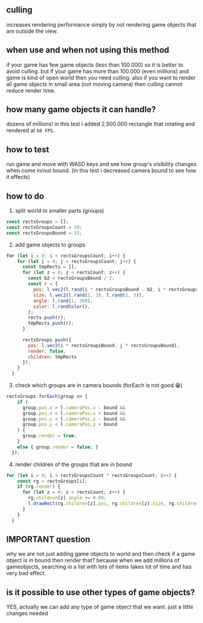 ## culling
increases rendering performance simply by not rendering game objects that are outside the view.

## when use and when not using this method
if your game has few game objects (less than 100.000) so it is better to avoid culling. but if your game has more than 100.000 (even millions) and game is kind of open world then you need culling. also if you want to render all game objects in small area (not moving camera) then culling cannot reduce render time. 

## how many game objects it can handle?
dozens of millions! in this test i added 2.500.000 rectangle that rotating and rendered at `60 FPS`.

## how to test
run game and move with WASD keys and see how group's visibility changes when come in/out bound. (in this test i decreased camera bound to see how it effects)

## how to do
1. split world to smaller parts (groups)
```javascript
const rectsGroups = [];
const rectsGroupsCount = 10;
const rectsGroupsBound = 15;
```
2. add game objects to groups
```javascript
for (let i = 0; i < rectsGroupsCount; i++) {
    for (let j = 0; j < rectsGroupsCount; j++) {
      const tmpRects = [];
      for (let z = 0; z < rectsCount; z++) {
        const b2 = rectsGroupsBound / 2;
        const r = {
          pos: l.vec2(l.rand(i * rectsGroupsBound - b2, i * rectsGroupsBound + b2), l.rand(j * rectsGroupsBound - b2, j * rectsGroupsBound + b2)),
          size: l.vec2(l.rand(1, 3), l.rand(1, 3)),
          angle: l.rand(1, 360),
          color: l.randColor(),
        };
        rects.push(r);
        tmpRects.push(r);
      }

      rectsGroups.push({
        pos: l.vec2(i * rectsGroupsBound, j * rectsGroupsBound),
        render: false,
        children: tmpRects
      });
    }
  }
```
3. check which groups are in camera bounds (forEach is not good 😁)
```javascript
rectsGroups.forEach(group => {
    if (
      group.pos.x > l.cameraPos.x - bound &&
      group.pos.x < l.cameraPos.x + bound &&
      group.pos.y > l.cameraPos.y - bound &&
      group.pos.y < l.cameraPos.y + bound
    ) {
      group.render = true;
    }
    else { group.render = false; }
  });
```
4. render children of the groups that are in bound
```javascript
for (let i = 0; i < rectsGroupsCount * rectsGroupsCount; i++) {
    const rg = rectsGroups[i];
    if (rg.render) {
      for (let z = 0; z < rectsCount; z++) {
        rg.children[z].angle += 0.04;
        l.drawRect(rg.children[z].pos, rg.children[z].size, rg.children[z].color, rg.children[z].angle);
      }
    }
  }
```

## IMPORTANT question
why we are not just adding game objects to world and then check if a game object is in bound then render that?
because when we add millions of gameobjects, searching in a list with lots of items takes lot of time and has very bad effect.

## is it possible to use other types of game objects?
YES, actually we can add any type of game object that we want. just a little changes needed
